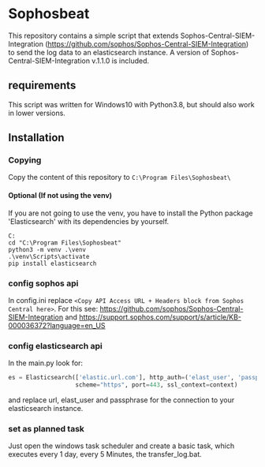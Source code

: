 # Sophosbeat

This repository contains a simple script that extends Sophos-Central-SIEM-Integration (https://github.com/sophos/Sophos-Central-SIEM-Integration) to send the log data to an elasticsearch instance.
A version of Sophos-Central-SIEM-Integration v.1.1.0 is included.


## requirements ##

This script was written for Windows10 with Python3.8, but should also work in lower versions.


## Installation ##

### Copying ###

Copy the content of this repository to `C:\Program Files\Sophosbeat\`


#### Optional (If not using the venv) ####

If you are not going to use the venv, you have to install the Python package 'Elasticsearch' with its dependencies by yourself.
```
C:
cd "C:\Program Files\Sophosbeat"
python3 -m venv .\venv
.\venv\Scripts\activate
pip install elasticsearch
```


### config sophos api ###

In config.ini replace `<Copy API Access URL + Headers block from Sophos Central here>`.
For this see:
https://github.com/sophos/Sophos-Central-SIEM-Integration
and
https://support.sophos.com/support/s/article/KB-000036372?language=en_US


### config elasticsearch api ###

In the main.py look for:
```python
es = Elasticsearch(['elastic.url.com'], http_auth=('elast_user', 'passphrase'),
                   scheme="https", port=443, ssl_context=context)
```
and replace url, elast_user and passphrase for the connection to your elasticsearch instance.


### set as planned task ###

Just open the windows task scheduler and create a basic task, which executes every 1 day, every 5 Minutes, the transfer_log.bat.

